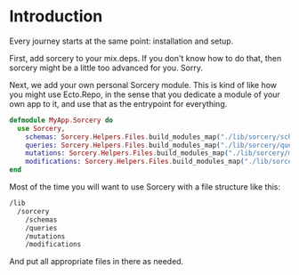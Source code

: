 # Introduction

Every journey starts at the same point: installation and setup.

First, add sorcery to your mix.deps. If you don't know how to do that, then sorcery might be a little too advanced for you. Sorry.

Next, we add your own personal Sorcery module. This is kind of like how you might use Ecto.Repo, in the sense that you dedicate a module of your own app to it, and use that as the entrypoint for everything.

```elixir
defmodule MyApp.Sorcery do
  use Sorcery,
    schemas: Sorcery.Helpers.Files.build_modules_map("./lib/sorcery/schemas", MyApp.Sorcery.Schemas),
    queries: Sorcery.Helpers.Files.build_modules_map("./lib/sorcery/queries", MyApp.Sorcery.Schemas),
    mutations: Sorcery.Helpers.Files.build_modules_map("./lib/sorcery/mutations", MyApp.Sorcery.Schemas),
    modifications: Sorcery.Helpers.Files.build_modules_map("./lib/sorcery/modifications", MyApp.Sorcery.Schemas),
end
```

Most of the time you will want to use Sorcery with a file structure like this:

```bash
/lib
  /sorcery
    /schemas
    /queries
    /mutations
    /modifications
```

And put all appropriate files in there as needed.
